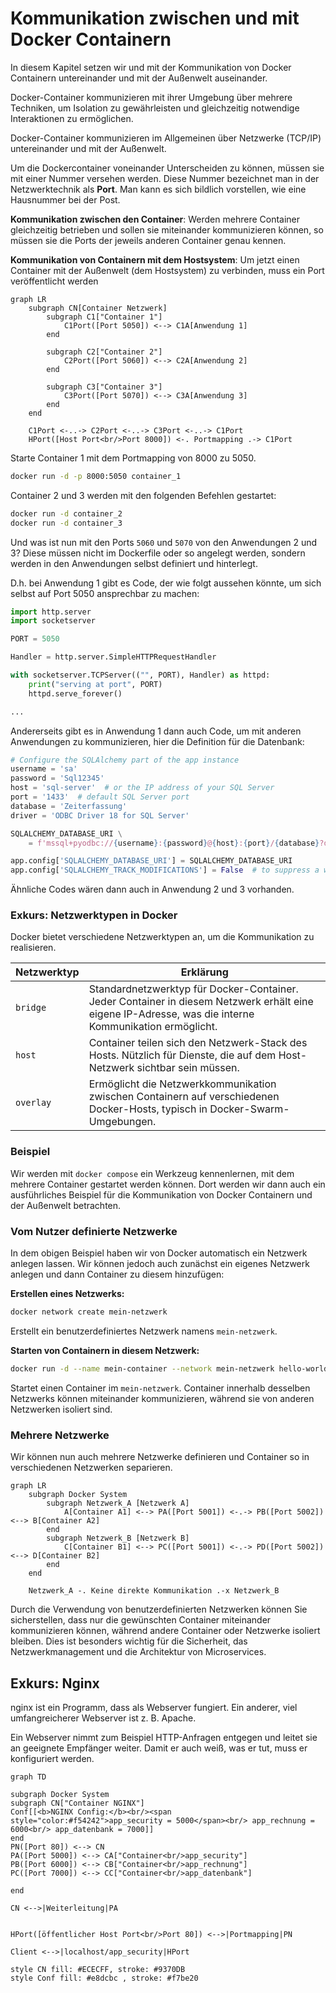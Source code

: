 # Kommunikation zwischen und mit Docker Containern

In diesem Kapitel setzen wir und mit der Kommunikation von Docker Containern untereinander und mit der Außenwelt
auseinander.

Docker-Container kommunizieren mit ihrer Umgebung über mehrere Techniken, um Isolation zu gewährleisten und gleichzeitig
notwendige Interaktionen zu ermöglichen.

Docker-Container kommunizieren im Allgemeinen über Netzwerke (TCP/IP) untereinander und mit der Außenwelt.

Um die Dockercontainer voneinander Unterscheiden zu können, müssen sie mit einer Nummer versehen werden.
Diese Nummer bezeichnet man in der Netzwerktechnik als **Port**. Man kann es sich bildlich vorstellen, wie eine
Hausnummer bei der Post.

**Kommunikation zwischen den Container**:
Werden mehrere Container gleichzeitig betrieben und sollen sie miteinander
kommunizieren können, so müssen sie die Ports der jeweils anderen Container genau kennen.

**Kommunikation von Containern mit dem Hostsystem**:
Um jetzt einen Container mit der Außenwelt (dem Hostsystem) zu verbinden, muss ein Port veröffentlicht werden

```mermaid
graph LR
    subgraph CN[Container Netzwerk]
        subgraph C1["Container 1"]
            C1Port([Port 5050]) <--> C1A[Anwendung 1]
        end

        subgraph C2["Container 2"]
            C2Port([Port 5060]) <--> C2A[Anwendung 2]
        end

        subgraph C3["Container 3"]
            C3Port([Port 5070]) <--> C3A[Anwendung 3]
        end
    end

    C1Port <-..-> C2Port <-..-> C3Port <-..-> C1Port
    HPort([Host Port<br/>Port 8000]) <-. Portmapping .-> C1Port
```

Starte Container 1 mit dem Portmapping von 8000 zu 5050.

```bash
docker run -d -p 8000:5050 container_1
```

Container 2 und 3 werden mit den folgenden Befehlen gestartet:

```bash
docker run -d container_2
docker run -d container_3
```

Und was ist nun mit den Ports `5060` und `5070` von den Anwendungen 2 und 3?
Diese müssen nicht im Dockerfile oder so angelegt werden, sondern werden in den Anwendungen selbst definiert
und hinterlegt.

D.h. bei Anwendung 1 gibt es Code, der wie folgt aussehen könnte, um sich selbst auf Port 5050 ansprechbar zu machen:

```python
import http.server
import socketserver

PORT = 5050

Handler = http.server.SimpleHTTPRequestHandler

with socketserver.TCPServer(("", PORT), Handler) as httpd:
    print("serving at port", PORT)
    httpd.serve_forever()

...
```

Andererseits gibt es in Anwendung 1 dann auch Code, um mit anderen Anwendungen zu kommunizieren,
hier die Definition für die Datenbank:

```python
# Configure the SQLAlchemy part of the app instance
username = 'sa'
password = 'Sql12345'
host = 'sql-server'  # or the IP address of your SQL Server
port = '1433'  # default SQL Server port
database = 'Zeiterfassung'
driver = 'ODBC Driver 18 for SQL Server'

SQLALCHEMY_DATABASE_URI \
    = f'mssql+pyodbc://{username}:{password}@{host}:{port}/{database}?driver={driver}&TrustServerCertificate=yes'

app.config['SQLALCHEMY_DATABASE_URI'] = SQLALCHEMY_DATABASE_URI
app.config['SQLALCHEMY_TRACK_MODIFICATIONS'] = False  # to suppress a warning
```

Ähnliche Codes wären dann auch in Anwendung 2 und 3 vorhanden.

### Exkurs: Netzwerktypen in Docker

Docker bietet verschiedene Netzwerktypen an, um die Kommunikation zu realisieren.

| Netzwerktyp | Erklärung                                                                                                                                             |
|-------------|-------------------------------------------------------------------------------------------------------------------------------------------------------|
| `bridge`    | Standardnetzwerktyp für Docker-Container. Jeder Container in diesem Netzwerk erhält eine eigene IP-Adresse, was die interne Kommunikation ermöglicht. |
| `host`      | Container teilen sich den Netzwerk-Stack des Hosts. Nützlich für Dienste, die auf dem Host-Netzwerk sichtbar sein müssen.                             |
| `overlay`   | Ermöglicht die Netzwerkkommunikation zwischen Containern auf verschiedenen Docker-Hosts, typisch in Docker-Swarm-Umgebungen.                          |

### Beispiel

Wir werden mit `docker compose` ein Werkzeug kennenlernen, mit dem mehrere Container gestartet werden können.
Dort werden wir dann auch ein ausführliches Beispiel für die Kommunikation von Docker Containern und der Außenwelt
betrachten.

### Vom Nutzer definierte Netzwerke

In dem obigen Beispiel haben wir von Docker automatisch ein Netzwerk anlegen lassen. Wir können jedoch auch
zunächst ein eigenes Netzwerk anlegen und dann Container zu diesem hinzufügen:

**Erstellen eines Netzwerks:**

```bash
docker network create mein-netzwerk
```

Erstellt ein benutzerdefiniertes Netzwerk namens `mein-netzwerk`.

**Starten von Containern in diesem Netzwerk:**

```bash
docker run -d --name mein-container --network mein-netzwerk hello-world-python
```

Startet einen Container im `mein-netzwerk`. Container innerhalb desselben Netzwerks können miteinander kommunizieren,
während sie von anderen Netzwerken isoliert sind.

### Mehrere Netzwerke

Wir können nun auch mehrere Netzwerke definieren und Container so in verschiedenen Netzwerken separieren.

```mermaid
graph LR
    subgraph Docker System
        subgraph Netzwerk_A [Netzwerk A]
            A[Container A1] <--> PA([Port 5001]) <-.-> PB([Port 5002]) <--> B[Container A2]
        end
        subgraph Netzwerk_B [Netzwerk B]
            C[Container B1] <--> PC([Port 5001]) <-.-> PD([Port 5002]) <--> D[Container B2]
        end
    end

    Netzwerk_A -. Keine direkte Kommunikation .-x Netzwerk_B
```

Durch die Verwendung von benutzerdefinierten Netzwerken können Sie sicherstellen, dass nur die gewünschten Container
miteinander kommunizieren können, während andere Container oder Netzwerke isoliert bleiben. Dies ist besonders wichtig
für die Sicherheit, das Netzwerkmanagement und die Architektur von Microservices.

## Exkurs: Nginx

nginx ist ein Programm, dass als Webserver fungiert. Ein anderer, viel umfangreicherer Webserver ist z. B. Apache.

Ein Webserver nimmt zum Beispiel HTTP-Anfragen entgegen und leitet sie an geeignete Empfänger weiter. Damit er auch
weiß, was er tut, muss er konfiguriert werden.

```mermaid
graph TD

subgraph Docker System
subgraph CN["Container NGINX"]
Conf[[<b>NGINX Config:</b><br/><span style="color:#f54242">app_security = 5000</span><br/> app_rechnung = 6000<br/> app_datenbank = 7000]]
end
PN([Port 80]) <--> CN
PA([Port 5000]) <--> CA["Container<br/>app_security"]
PB([Port 6000]) <--> CB["Container<br/>app_rechnung"]
PC([Port 7000]) <--> CC["Container<br/>app_datenbank"]

end

CN <-->|Weiterleitung|PA


HPort([öffentlicher Host Port<br/>Port 80]) <-->|Portmapping|PN

Client <-->|localhost/app_security|HPort

style CN fill: #ECECFF, stroke: #9370DB
style Conf fill: #e8dcbc , stroke: #f7be20

```
